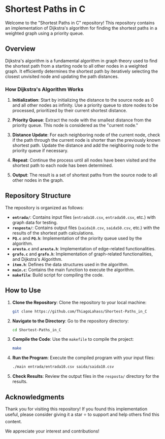 # Shortest Paths in C

Welcome to the "Shortest Paths in C" repository! This repository contains an implementation of Dijkstra's algorithm for finding the shortest paths in a weighted graph using a priority queue.

## Overview

Dijkstra's algorithm is a fundamental algorithm in graph theory used to find the shortest path from a starting node to all other nodes in a weighted graph. It efficiently determines the shortest path by iteratively selecting the closest unvisited node and updating the path distances.

### How Dijkstra's Algorithm Works

1. **Initialization**: Start by initializing the distance to the source node as 0 and all other nodes as infinity. Use a priority queue to store nodes to be processed, prioritized by their current shortest distance.

2. **Priority Queue**: Extract the node with the smallest distance from the priority queue. This node is considered as the "current node."

3. **Distance Update**: For each neighboring node of the current node, check if the path through the current node is shorter than the previously known shortest path. Update the distance and add the neighboring node to the priority queue if necessary.

4. **Repeat**: Continue the process until all nodes have been visited and the shortest path to each node has been determined.

5. **Output**: The result is a set of shortest paths from the source node to all other nodes in the graph.

## Repository Structure

The repository is organized as follows:

- **`entrada/`**: Contains input files (`entrada10.csv`, `entrada50.csv`, etc.) with graph data for testing.
- **`resposta/`**: Contains output files (`saida10.csv`, `saida50.csv`, etc.) with the results of the shortest path calculations.
- **`PQ.c`** and **`PQ.h`**: Implementation of the priority queue used by the algorithm.
- **`aresta.c`** and **`aresta.h`**: Implementation of edge-related functionalities.
- **`grafo.c`** and **`grafo.h`**: Implementation of graph-related functionalities, and Dijkstra's Algorithm.
- **`item.h`**: Defines the data structures used in the algorithm.
- **`main.c`**: Contains the main function to execute the algorithm.
- **`makefile`**: Build script for compiling the code.

## How to Use

1. **Clone the Repository**: Clone the repository to your local machine:
   ```bash
   git clone https://github.com/ThiagoLahass/Shortest-Paths_in_C
   ```

2. **Navigate to the Directory**: Go to the repository directory:
    ```bash
    cd Shortest-Paths_in_C
    ```

3. **Compile the Code**: Use the `makefile` to compile the project:
    ```bash
    make
    ```

4. **Run the Program**: Execute the compiled program with your input files:
    ```bash
    ./main entrada/entrada10.csv saida/saida10.csv
    ```
5. **Check Results**: Review the output files in the `resposta/` directory for the results.

## Acknowledgments
Thank you for visiting this repository! If you found this implementation useful, please consider giving it a star ⭐ to support and help others find this content.

We appreciate your interest and contributions!
